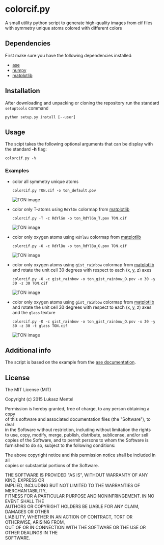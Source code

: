 # colorcif.py

A small utility python script to generate high-quality images from cif files
with symmetry unique atoms colored with different colors


## Dependencies

First make sure you have the following dependencies installed:

* [ase](https://wiki.fysik.dtu.dk/ase/)
* [numpy](http://www.numpy.org/)
* [matplotlib]

## Installation

After downloading and unpacking or cloning the repository run the standard
`setuptools` command

```
python setup.py install [--user]
```

## Usage

The scipt takes the following optional arguments that can be display with the
standard **-h** flag:

```
colorcif.py -h
```

### Examples

* color all symmetry unique atoms

  ```
  colorcif.py TON.cif -o ton_default.pov
  ```

  ![TON image][ton_default]

* color only T-atoms using `RdYlGn` colormap from [matplotlib]

  ```
  colorcif.py -T -c RdYlGn -o ton_RdYlGn_T.pov TON.cif
  ```

  ![TON image][ton_RdYlGn_T]

* color only oxygen atoms using `RdYlBu` colormap from [matplotlib]

  ```
  colorcif.py -O -c RdYlBu -o ton_RdYlBu_O.pov TON.cif
  ```

  ![TON image][ton_RdYlBu_O]

* color only oxygen atoms using `gist_rainbow` colormap from [matplotlib] and
rotate the unit cell 30 degrees with respect to each (x, y, z) axes

  ```
  colorcif.py -O -c gist_rainbow -o ton_gist_rainbow_O.pov -x 30 -y 30 -z 30 TON.cif
  ```

  ![TON image][ton_gist_rainbow_O]

* color only oxygen atoms using `gist_rainbow` colormap from [matplotlib] and
rotate the unit cell 30 degrees with respect to each (x, y, z) axes and the
`glass` texture

  ```
  colorcif.py -O -c gist_rainbow -o ton_gist_rainbow_O.pov -x 30 -y 30 -z 30 -t glass TON.cif
  ```

  ![TON image][ton_gist_rainbow_glass_O]

[ton_default]: https://bytebucket.org/lukaszmentel/colorcif/raw/tip/example/gfx/ton_default.png "TON default all atoms"
[ton_RdYlGn_T]: https://bytebucket.org/lukaszmentel/colorcif/raw/tip/example/gfx/ton_RdYlGn_T.png "TON RdYlGn T-atoms"
[ton_RdYlBu_O]: https://bytebucket.org/lukaszmentel/colorcif/raw/tip/example/gfx/ton_RdYlBu_O.png "TON RdYlbu O-atoms"
[ton_gist_rainbow_O]: https://bytebucket.org/lukaszmentel/colorcif/raw/tip/example/gfx/ton_gist_rainbow_O.png "TON gist_rainbow O-atoms"
[ton_gist_rainbow_glass_O]: https://bytebucket.org/lukaszmentel/colorcif/raw/tip/example/gfx/ton_gist_rainbow_glass_O.png "TON gist_rainbow glass O-atoms"


[matplotlib]: http://matplotlib.org/


## Additional info

The script is based on the example from the [ase documentation](https://wiki.fysik.dtu.dk/ase/_downloads/saving_graphics.py).

## License

The MIT License (MIT)  

Copyright (c) 2015 Lukasz Mentel  

Permission is hereby granted, free of charge, to any person obtaining a copy  
of this software and associated documentation files (the "Software"), to deal  
in the Software without restriction, including without limitation the rights  
to use, copy, modify, merge, publish, distribute, sublicense, and/or sell  
copies of the Software, and to permit persons to whom the Software is  
furnished to do so, subject to the following conditions:  

The above copyright notice and this permission notice shall be included in all   
copies or substantial portions of the Software.  

THE SOFTWARE IS PROVIDED "AS IS", WITHOUT WARRANTY OF ANY KIND, EXPRESS OR  
IMPLIED, INCLUDING BUT NOT LIMITED TO THE WARRANTIES OF MERCHANTABILITY,  
FITNESS FOR A PARTICULAR PURPOSE AND NONINFRINGEMENT. IN NO EVENT SHALL THE  
AUTHORS OR COPYRIGHT HOLDERS BE LIABLE FOR ANY CLAIM, DAMAGES OR OTHER  
LIABILITY, WHETHER IN AN ACTION OF CONTRACT, TORT OR OTHERWISE, ARISING FROM,  
OUT OF OR IN CONNECTION WITH THE SOFTWARE OR THE USE OR OTHER DEALINGS IN THE  
SOFTWARE.  
